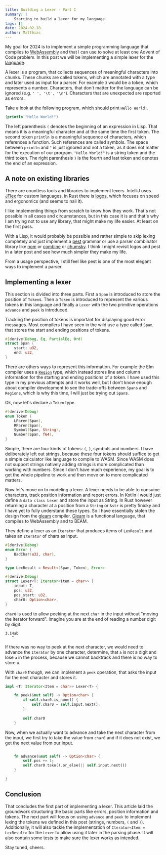 ```yaml
---
title: Building a Lexer - Part I
summary: |
    Starting to build a lexer for my language.
tags: []
date: 2024-02-18
author: Matthias
---
```


My goal for 2024 is to implement a simple programming language that
compiles to [WebAssembly](https://webassembly.org/) and that I can use
to solve at least one Advent of Code problem. In this post we will 
be implementing a simple lexer for the [language](/posts/2024/03-language).

A lexer is a program, that collects sequences of meaningful characters
into chunks. These chunks are called tokens, which are annotated with
a type and later used as input for a parser. For example `3` would be
a token, which represents a number. Characters, that don't matter for
the language can be ignored (e.g. `' ', '\t', '\n'`). Characters that
are unexpected are reported as errors.

Take a look at the following program, which should print `Hello World!`.

```clojure
(println "Hello World!")
```

The left parenthesis `(` denotes the beginning of an expression in
Lisp. That means it is a meaningful character and at the same time the
first token. The second token `println` is a meaningful sequence of
characters, which references a function. Such references are called
symbols. The space between `println` and `"` is just ignored and not a
token, as it does not matter for the execution of our program. `"Hello
World!"` is a string token and the third token. The right parenthesis
`)` is the fourth and last token and denotes the end of an expression.


## A note on existing libraries

There are countless tools and libraries to implement lexers. IntelliJ
uses [JFlex][jflex] for custom languages, in Rust there is
[logos][logos], which focuses on speed and ergonomics (and seems to
nail it).

I like implementing things from scratch to know how they work. That's
not possible in all cases and circumstances, but in this case it is
and that's why I am trying not to use any library, that might make my
life easier. At least on the first pass.

With a Lisp, it would probably be possible and rather simple to skip
lexing completely and just implement a [pest][pest] grammar or use a
parser combinator library like [nom][nom] or [combine][combine] or
[chumsky][chomsky]. I think I might revisit logos and pest in a later
post and see how much simpler they make my life.

From a usage perspective, I still feel like pest is one of the most
elegant ways to implement a parser.


## Implementing a lexer

This section is divided into three parts. First a `Span` is introduced
to store the position of `Token`s. Then a `Token` is introduced to
represent the various tokens in this language and finally a `Lexer`
with the two primitive operations `advance` and `peek` is introduced.

Tracking the position of tokens is important for displaying good error
messages. Most compilers I have seen in the wild use a type called
`Span`, that stores the start and ending positions of tokens.

```rust
#[derive(Debug, Eq, PartialEq, Ord)
struct Span {
    start: u32,
    end: u32,
}
```

There are others ways to represent this information. For example the
Elm compiler uses a [`Region`][region] type, which instead stores line
and column information for the starting and ending positions of a
token. I have used this type in my previous attempts and it works
well, but I don't know enough about compiler development to see the
trade-offs between `Span`s and `Region`s, which is why this time, I
will just be trying out `Span`s. 

Ok, now let's declare a `Token` type.


```rust
#[derive(Debug)
enum Token {
    LParen(Span),
    RParen(Span),
    Symbol(Span, String),
    Number(Span, f64),
}
```

Simple, there are four kinds of tokens: `(`, `)`, symbols and
numbers. I have deliberately left out strings, because these four
tokens should suffice to get a simple calculator like language to
compile to WASM. Since WASM does not support strings natively adding
strings is more complicated than working with numbers. Since I don't
have much experience, my goal is to get the whole pipeline to work and
then move on to more complicated matters.

Now let's move on to modeling a lexer. A lexer needs to be able to
consume characters, track position information and report errors. In
Kotlin I would just define a `data class Lexer` and store the input as
String. In Rust however returning a character at a position from a
`String` or `&str` is pretty finicky and I have yet to fully
understand these types. So I have essentially stolen the design from
the [gleam][gleam] compiler. [Gleam][gleam-lang] is a functional
language, that compiles to WebAssembly and to BEAM.

They define a lexer as an `Iterator` that produces items of
`LexResult` and takes an `Iterator` of chars as input.

```rust
#[derive(Debug)
enum Error {
    BadChar(u32, char),
}

type LexResult = Result<(Span, Token), Error>

#[derive(Debug)
struct Lexer<T: Iterator<Item = char>> {
    input: T,
    pos: u32,
    pos_start: u32,
    char0: Option<char>,
}
```

`char0` is used to allow peeking at the next `char` in the input
without "moving the iterator forward". Imagine you are at the end of
reading a number digit by digit.

```text
3.14ab
   ^
```

If there was no way to peek at the next character, we would need to
advance the `Iterator` by one character, determine, that `a` is not a
digit and lose `a` in the process, because we cannot backtrack and
there is no way to store `a`.

With `char0` though, we can implement a `peek` operation, that asks
the input for the next character and stores it. 

```rust
impl <T: Iterator<Item = char>> Lexer<T> {

    fn peek(&mut self) -> Option<char> {
        if self.char0.is_none() {
            self.char0 = self.input.next();
        }
        
        self.char0
    }

```

Now, when we actually want to advance and take the next character from
the input, we first try to take the value from `char0` and if it does
not exist, we get the next value from our input.

```rust

    fn advance(&mut self) -> Option<char> {
        self.pos += 1;
        self.char0.take().or_else(|| self.input.next())
    }

}
```

## Conclusion

That concludes the first part of implementing a lexer. This article
laid the groundwork structuring the basic parts like errors, position
information and tokens. The next part will focus on using `advance`
and `peek` to implement lexing the tokens we defined in this post
(strings, numbers, `(` and `)`). Additionally, it will also tackle the
implementation of `Iterator<Item = LexResult>` for the `Lexer` to
allow using it later in the parsing phase. It will also contain some
tests to make sure the lexer works as intended.

Stay tuned, cheers.


[gleam]: https://github.com/gleam-lang/gleam/blob/main/compiler-core/src/parse/lexer.rs
[region]: https://github.com/elm/compiler/blob/master/compiler/src/Reporting/Annotation.hs#L72
[gleam-lang]: https://gleam.run/
[logos]: https://github.com/maciejhirsz/logos
[jflex]: https://www.jflex.de/
[pest]: https://pest.rs/
[nom]: https://github.com/rust-bakery/nom
[combine]: https://github.com/Marwes/combine
[chomsky]: https://github.com/zesterer/chumsky
